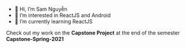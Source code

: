 - 👋 Hi, I’m Sam Nguyễn
- 👀 I’m interested in ReactJS and Android
- 🌱 I’m currently learning ReactJS

Check out my work on the **Capstone Project** at the end of the semester
                         **Capstone-Spring-2021** 


<!---
Go-ixeSam/Go-ixeSam is a ✨ special ✨ repository because its `README.md` (this file) appears on your GitHub profile.
You can click the Preview link to take a look at your changes.
--->

